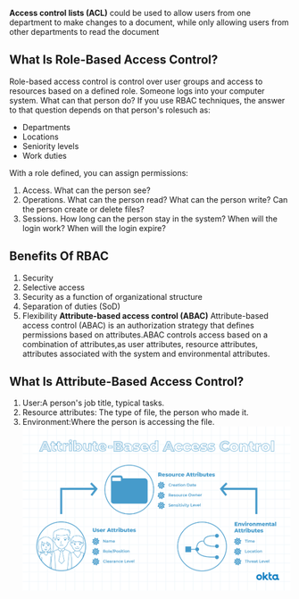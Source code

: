 
**Access control lists (ACL)**
could be used to allow users from one department to make changes to a document, while only allowing users from other departments to read the document
## What Is Role-Based Access Control?
Role-based access control is control over user groups and access to resources based on a defined role. Someone logs into your computer system. What can that person do? If you use RBAC techniques, the answer to that question depends on that person's rolesuch as:
- Departments
- Locations
- Seniority levels 
- Work duties

With a role defined, you can assign permissions:

1. Access. What can the person see?
2. Operations. What can the person read? What can the person write? Can the person create or delete files?
3. Sessions. How long can the person stay in the system? When will the login work? When will the login expire?

## Benefits Of RBAC
1. Security
2. Selective access
3. Security as a function of organizational structure
4. Separation of duties (SoD)
5. Flexibility
**Attribute-based access control (ABAC)**
Attribute-based access control (ABAC) is an authorization strategy that defines permissions based on attributes.ABAC controls access based on a combination of attributes,as user attributes, resource attributes, attributes associated with the system and environmental attributes.
## What Is Attribute-Based Access Control? 
1. User:A person's job title, typical tasks.
2. Resource attributes: The type of file, the person who made it.
3. Environment:Where the person is accessing the file.
![](./images/ABAC.png)